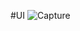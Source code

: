 #UI
![Capture](https://user-images.githubusercontent.com/87283264/161228238-7d069853-0cea-4d89-bde8-049df20a1520.JPG)
